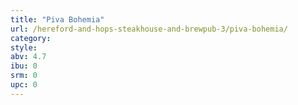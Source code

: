```yaml
---
title: "Piva Bohemia"
url: /hereford-and-hops-steakhouse-and-brewpub-3/piva-bohemia/
category: 
style: 
abv: 4.7
ibu: 0
srm: 0
upc: 0
---
```


